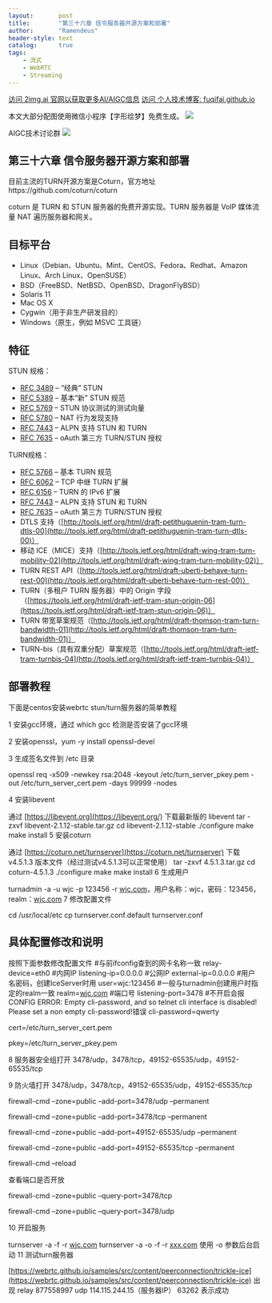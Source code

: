 ```yaml
---
layout:       post
title:        "第三十六章 信令服务器开源方案和部署"
author:       "Ramendeus"
header-style: text
catalog:      true
tags:
    - 流式
    - WebRTC
    - Streaming
---
```


[访问 2img.ai 官网以获取更多AI/AIGC信息](https://2img.ai)
[访问 个人技术博客: fuqifai.github.io](https://fuqifai.github.io)

本文大部分配图使用微信小程序【字形绘梦】免费生成。
![](/img/小程序码.png)

AIGC技术讨论群
![](/img/RA群永久二维码.png)

## 第三十六章 信令服务器开源方案和部署


目前主流的TURN开源方案是Coturn，官方地址https://github.com/coturn/coturn

coturn 是 TURN 和 STUN 服务器的免费开源实现。TURN 服务器是 VoIP 媒体流量 NAT 遍历服务器和网关。

## 目标平台

+   Linux（Debian、Ubuntu、Mint、CentOS、Fedora、Redhat、Amazon Linux、Arch Linux、OpenSUSE）
+   BSD（FreeBSD、NetBSD、OpenBSD、DragonFlyBSD）
+   Solaris 11
+   Mac OS X
+   Cygwin（用于非生产研发目的）
+   Windows（原生，例如 MSVC 工具链）

## **特征**

STUN 规格：

+   [RFC 3489](https://datatracker.ietf.org/doc/html/rfc3489) – “经典” STUN
+   [RFC 5389](https://datatracker.ietf.org/doc/html/rfc5389) – 基本“新” STUN 规范
+   [RFC 5769](https://datatracker.ietf.org/doc/html/rfc5769) – STUN 协议测试的测试向量
+   [RFC 5780](https://datatracker.ietf.org/doc/html/rfc5780) – NAT 行为发现支持
+   [RFC 7443](https://datatracker.ietf.org/doc/html/rfc7443) – ALPN 支持 STUN 和 TURN
+   [RFC 7635](https://datatracker.ietf.org/doc/html/rfc7635) – oAuth 第三方 TURN/STUN 授权

TURN规格：

+   [RFC 5766](https://datatracker.ietf.org/doc/html/rfc5766) – 基本 TURN 规范
+   [RFC 6062](https://datatracker.ietf.org/doc/html/rfc6062) – TCP 中继 TURN 扩展
+   [RFC 6156](https://datatracker.ietf.org/doc/html/rfc6156) – TURN 的 IPv6 扩展
+   [RFC 7443](https://datatracker.ietf.org/doc/html/rfc7443) – ALPN 支持 STUN 和 TURN
+   [RFC 7635](https://datatracker.ietf.org/doc/html/rfc7635) – oAuth 第三方 TURN/STUN 授权
+   DTLS 支持（[http://tools.ietf.org/html/draft-petithuguenin-tram-turn-dtls-00](http://tools.ietf.org/html/draft-petithuguenin-tram-turn-dtls-00)）
+   移动 ICE（MICE）支持（[http://tools.ietf.org/html/draft-wing-tram-turn-mobility-02](http://tools.ietf.org/html/draft-wing-tram-turn-mobility-02)）
+   TURN REST API（[http://tools.ietf.org/html/draft-uberti-behave-turn-rest-00](http://tools.ietf.org/html/draft-uberti-behave-turn-rest-00)）
+   TURN（多租户 TURN 服务器）中的 Origin 字段（[https://tools.ietf.org/html/draft-ietf-tram-stun-origin-06](https://tools.ietf.org/html/draft-ietf-tram-stun-origin-06)）
+   TURN 带宽草案规范（[http://tools.ietf.org/html/draft-thomson-tram-turn-bandwidth-01](http://tools.ietf.org/html/draft-thomson-tram-turn-bandwidth-01)）
+   TURN-bis（具有双重分配）草案规范（[http://tools.ietf.org/html/draft-ietf-tram-turnbis-04](http://tools.ietf.org/html/draft-ietf-tram-turnbis-04)）

## 部署教程

下面是centos安装webrtc stun/turn服务器的简单教程

1 安装gcc环境，通过 which gcc 检测是否安装了gcc环境

2 安装openssl，yum -y install openssl-devel

3 生成签名文件到 /etc 目录

openssl req -x509 -newkey rsa:2048 -keyout /etc/turn\_server\_pkey.pem -out /etc/turn\_server\_cert.pem -days 99999 -nodes

4 安装libevent

通过 [https://libevent.org](https://libevent.org/) 下载最新版的 libevent tar -zxvf libevent-2.1.12-stable.tar.gz cd libevent-2.1.12-stable ./configure make make install 5 安装coturn

通过 [https://coturn.net/turnserver](https://coturn.net/turnserver) 下载 v4.5.1.3 版本文件（经过测试v4.5.1.3可以正常使用） tar -zxvf 4.5.1.3.tar.gz cd coturn-4.5.1.3 ./configure make make install 6 生成用户

turnadmin -a -u wjc -p 123456 -r [wjc.com](http://wjc.com/)，用户名称：wjc，密码：123456，realm：[wjc.com](http://wjc.com/) 7 修改配置文件

cd /usr/local/etc cp turnserver.conf.default turnserver.conf

## 具体配置修改和说明

按照下面参数修改配置文件 #与前ifconfig查到的网卡名称一致 relay-device=eth0 #内网IP listening-ip=0.0.0.0 #公网IP external-ip=0.0.0.0 #用户名密码，创建IceServer时用 user=wjc:123456 #一般与turnadmin创建用户时指定的realm一致 realm=[wjc.com](http://wjc.com/) #端口号 listening-port=3478 #不开启会报CONFIG ERROR: Empty cli-password, and so telnet cli interface is disabled! Please set a non empty cli-password!错误 cli-password=qwerty

cert=/etc/turn\_server\_cert.pem

pkey=/etc/turn\_server\_pkey.pem

8 服务器安全组打开 3478/udp，3478/tcp，49152-65535/udp，49152-65535/tcp

9 防火墙打开 3478/udp，3478/tcp，49152-65535/udp，49152-65535/tcp

firewall-cmd –zone=public –add-port=3478/udp –permanent

firewall-cmd –zone=public –add-port=3478/tcp –permanent

firewall-cmd –zone=public –add-port=49152-65535/udp –permanent

firewall-cmd –zone=public –add-port=49152-65535/tcp –permanent

firewall-cmd –reload

查看端口是否开放

firewall-cmd –zone=public –query-port=3478/tcp

firewall-cmd –zone=public –query-port=3478/udp

10 开启服务

turnserver -a -f -r [wjc.com](http://wjc.com/) turnserver -a -o -f -r [xxx.com](http://xxx.com/) 使用 -o 参数后台启动 11 测试turn服务器

[https://webrtc.github.io/samples/src/content/peerconnection/trickle-ice](https://webrtc.github.io/samples/src/content/peerconnection/trickle-ice) 出现 relay 877558997 udp 114.115.244.15（服务器IP） 63262 表示成功

